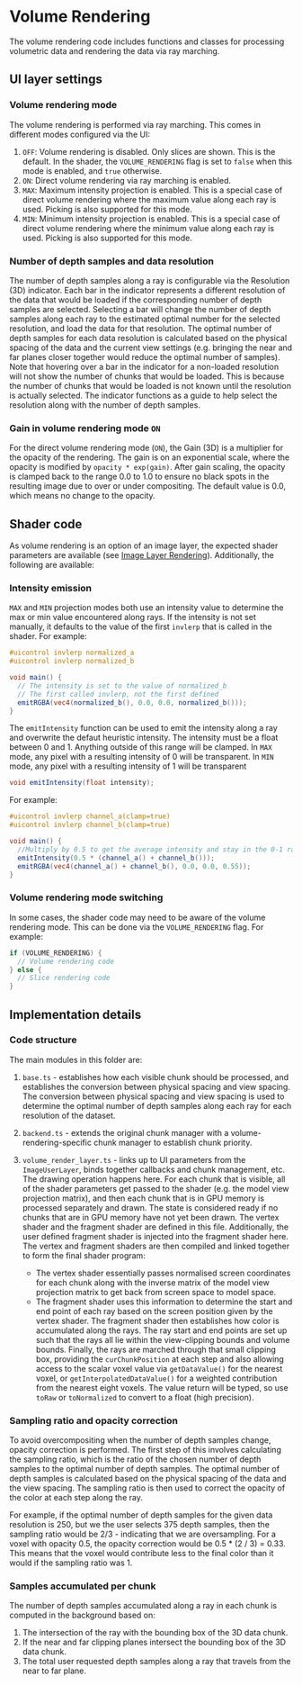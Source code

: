 # Volume Rendering

The volume rendering code includes functions and classes for processing volumetric data and rendering the data via ray marching.

## UI layer settings

### Volume rendering mode

The volume rendering is performed via ray marching. This comes in different modes configured via the UI:

1. `OFF`: Volume rendering is disabled. Only slices are shown. This is the default. In the shader, the `VOLUME_RENDERING` flag is set to `false` when this mode is enabled, and `true` otherwise.
2. `ON`: Direct volume rendering via ray marching is enabled.
3. `MAX`: Maximum intensity projection is enabled. This is a special case of direct volume rendering where the maximum value along each ray is used. Picking is also supported for this mode.
4. `MIN`: Minimum intensity projection is enabled. This is a special case of direct volume rendering where the minimum value along each ray is used. Picking is also supported for this mode.

### Number of depth samples and data resolution

The number of depth samples along a ray is configurable via the Resolution (3D) indicator. Each bar in the indicator represents a different resolution of the data that would be loaded if the corresponding number of depth samples are selected. Selecting a bar will change the number of depth samples along each ray to the estimated optimal number for the selected resolution, and load the data for that resolution. The optimal number of depth samples for each data resolution is calculated based on the physical spacing of the data and the current view settings (e.g. bringing the near and far planes closer together would reduce the optimal number of samples).
Note that hovering over a bar in the indicator for a non-loaded resolution will not show the number of chunks that would be loaded. This is because the number of chunks that would be loaded is not known until the resolution is actually selected. The indicator functions as a guide to help select the resolution along with the number of depth samples.

### Gain in volume rendering mode `ON`

For the direct volume rendering mode (`ON`), the Gain (3D) is a multiplier for the opacity of the rendering. The gain is on an exponential scale, where the opacity is modified by `opacity * exp(gain)`. After gain scaling, the opacity is clamped back to the range 0.0 to 1.0 to ensure no black spots in the resulting image due to over or under compositing. The default value is 0.0, which means no change to the opacity.

## Shader code

As volume rendering is an option of an image layer, the expected shader parameters are available (see [Image Layer Rendering](../sliceview/image_layer_rendering.md)). Additionally, the following are available:

### Intensity emission

`MAX` and `MIN` projection modes both use an intensity value to determine the max or min value encountered along rays. If the intensity is not set manually, it defaults to the value of the first `invlerp` that is called in the shader. For example:

```glsl
#uicontrol invlerp normalized_a
#uicontrol invlerp normalized_b

void main() {
  // The intensity is set to the value of normalized_b
  // The first called invlerp, not the first defined
  emitRGBA(vec4(normalized_b(), 0.0, 0.0, normalized_b()));
}
```

The `emitIntensity` function can be used to emit the intensity along a ray and overwrite the defaut heuristic intensity. The intensity must be a float between 0 and 1. Anything outside of this range will be clamped. In `MAX` mode, any pixel with a resulting intensity of 0 will be transparent. In `MIN` mode, any pixel with a resulting intensity of 1 will be transparent

```glsl
void emitIntensity(float intensity);
```

For example:

```glsl
#uicontrol invlerp channel_a(clamp=true)
#uicontrol invlerp channel_b(clamp=true)

void main() {
  //Multiply by 0.5 to get the average intensity and stay in the 0-1 range
  emitIntensity(0.5 * (channel_a() + channel_b()));
  emitRGBA(vec4(channel_a() + channel_b(), 0.0, 0.0, 0.55));
}
```

### Volume rendering mode switching

In some cases, the shader code may need to be aware of the volume rendering mode. This can be done via the `VOLUME_RENDERING` flag. For example:

```glsl
if (VOLUME_RENDERING) {
  // Volume rendering code
} else {
  // Slice rendering code
}
```

## Implementation details

### Code structure

The main modules in this folder are:

1. `base.ts` - establishes how each visible chunk should be processed, and establishes the conversion between physical spacing and view spacing. The conversion between physical spacing and view spacing is used to determine the optimal number of depth samples along each ray for each resolution of the dataset.
2. `backend.ts` - extends the original chunk manager with a volume-rendering-specific chunk manager to establish chunk priority.
3. `volume_render_layer.ts` - links up to UI parameters from the `ImageUserLayer`, binds together callbacks and chunk management, etc. The drawing operation happens here. For each chunk that is visible, all of the shader parameters get passed to the shader (e.g. the model view projection matrix), and then each chunk that is in GPU memory is processed separately and drawn. The state is considered ready if no chunks that are in GPU memory have not yet been drawn. The vertex shader and the fragment shader are defined in this file. Additionally, the user defined fragment shader is injected into the fragment shader here. The vertex and fragment shaders are then compiled and linked together to form the final shader program:

   - The vertex shader essentially passes normalised screen coordinates for each chunk along with the inverse matrix of the model view projection matrix to get back from screen space to model space.
   - The fragment shader uses this information to determine the start and end point of each ray based on the screen position given by the vertex shader. The fragment shader then establishes how color is accumulated along the rays. The ray start and end points are set up such that the rays all lie within the view-clipping bounds and volume bounds. Finally, the rays are marched through that small clipping box, providing the `curChunkPosition` at each step and also allowing access to the scalar voxel value via `getDataValue()` for the nearest voxel, or `getInterpolatedDataValue()` for a weighted contribution from the nearest eight voxels. The value return will be typed, so use `toRaw` or `toNormalized` to convert to a float (high precision).

### Sampling ratio and opacity correction

To avoid overcompositing when the number of depth samples change, opacity correction is performed. The first step of this involves calculating the sampling ratio, which is the ratio of the chosen number of depth samples to the optimal number of depth samples. The optimal number of depth samples is calculated based on the physical spacing of the data and the view spacing. The sampling ratio is then used to correct the opacity of the color at each step along the ray.

For example, if the optimal number of depth samples for the given data resolution is 250, but we the user selects 375 depth samples, then the sampling ratio would be 2/3 - indicating that we are oversampling. For a voxel with opacity 0.5, the opacity correction would be 0.5 \* (2 / 3) = 0.33. This means that the voxel would contribute less to the final color than it would if the sampling ratio was 1.

### Samples accumulated per chunk

The number of depth samples accumulated along a ray in each chunk is computed in the background based on:

1. The intersection of the ray with the bounding box of the 3D data chunk.
2. If the near and far clipping planes intersect the bounding box of the 3D data chunk.
3. The total user requested depth samples along a ray that travels from the near to far plane.
